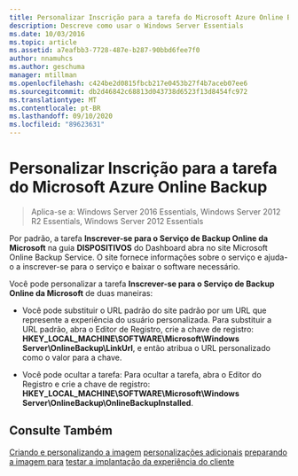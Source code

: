 ```yaml
---
title: Personalizar Inscrição para a tarefa do Microsoft Azure Online Backup
description: Descreve como usar o Windows Server Essentials
ms.date: 10/03/2016
ms.topic: article
ms.assetid: a7eafbb3-7728-487e-b287-90bbd6fee7f0
author: nnamuhcs
ms.author: geschuma
manager: mtillman
ms.openlocfilehash: c424be2d0815fbcb217e0453b27f4b7aceb07ee6
ms.sourcegitcommit: db2d46842c68813d043738d6523f13d8454fc972
ms.translationtype: MT
ms.contentlocale: pt-BR
ms.lasthandoff: 09/10/2020
ms.locfileid: "89623631"
---
```

# <a name="customize-sign-up-for-microsoft-online-backup-service-task"></a>Personalizar Inscrição para a tarefa do Microsoft Azure Online Backup

>Aplica-se a: Windows Server 2016 Essentials, Windows Server 2012 R2 Essentials, Windows Server 2012 Essentials

Por padrão, a tarefa **Inscrever-se para o Serviço de Backup Online da Microsoft** na guia **DISPOSITIVOS** do Dashboard abra no site Microsoft Online Backup Service. O site fornece informações sobre o serviço e ajuda-o a inscrever-se para o serviço e baixar o software necessário.

 Você pode personalizar a tarefa **Inscrever-se para o Serviço de Backup Online da Microsoft** de duas maneiras:

-   Você pode substituir o URL padrão do site padrão por um URL que represente a experiência do usuário personalizada. Para substituir a URL padrão, abra o Editor de Registro, crie a chave de registro: **HKEY_LOCAL_MACHINE\SOFTWARE\Microsoft\Windows Server\OnlineBackup\LinkUrl**, e então atribua o URL personalizado como o valor para a chave.

-   Você pode ocultar a tarefa: Para ocultar a tarefa, abra o Editor do Registro e crie a chave de registro: **HKEY_LOCAL_MACHINE\SOFTWARE\Microsoft\Windows Server\OnlineBackup\OnlineBackupInstalled**.

## <a name="see-also"></a>Consulte Também
 [Criando e personalizando a imagem](Creating-and-Customizing-the-Image.md) [personalizações adicionais](Additional-Customizations.md) [preparando a imagem para](Preparing-the-Image-for-Deployment.md) [testar a implantação da experiência do cliente](Testing-the-Customer-Experience.md)
